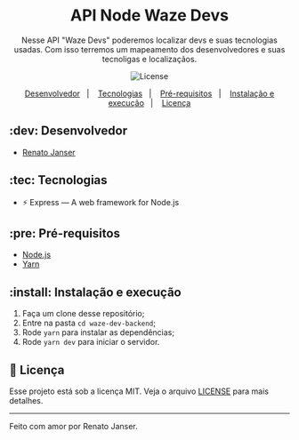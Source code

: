 <h1 align="center">
  API Node Waze Devs
</h1>

<p align="center">
Nesse API "Waze Devs" poderemos localizar devs e suas tecnologias usadas. Com isso terremos um mapeamento dos desenvolvedores e suas tecnoligas e localizaçãos.
</p>

<p align="center">
  <img alt="License" src="https://img.shields.io/badge/license-MIT-%2304D361">
</p>

<p align="center">
  <a href="#dev-desenvolvedor">Desenvolvedor</a>&nbsp;&nbsp;&nbsp;|&nbsp;&nbsp;&nbsp;
  <a href="#tec-tecnologias">Tecnologias</a>&nbsp;&nbsp;&nbsp;|&nbsp;&nbsp;&nbsp;
   <a href="#pre-pré-requisitos">Pré-requisitos</a>&nbsp;&nbsp;&nbsp;|&nbsp;&nbsp;&nbsp;
    <a href="#install-instalação-e-execução">Instalação e execução</a>&nbsp;&nbsp;&nbsp;|&nbsp;&nbsp;&nbsp;
  <a href="#memo-licença">Licença</a>
</p>

## :dev: Desenvolvedor 

- [Renato Janser](https://github.com/renatojanser)


## :tec: Tecnologias

- ⚡ Express — A web framework for Node.js

## :pre: Pré-requisitos

- [Node.js](https://nodejs.org/en/)
- [Yarn](https://yarnpkg.com/pt-BR/docs/install)


## :install: Instalação e execução

1. Faça um clone desse repositório;
2. Entre na pasta `cd waze-dev-backend`;
3. Rode `yarn` para instalar as dependências;
7. Rode `yarn dev` para iniciar o servidor.

## :memo: Licença

Esse projeto está sob a licença MIT. Veja o arquivo [LICENSE](LICENSE.md) para mais detalhes.

---

Feito com amor por Renato Janser. 